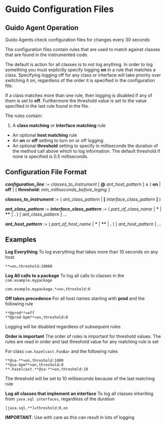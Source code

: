 # Guido Configuration Files

## Guido Agent Operation
Guido Agents check configuration files for changes every 30 seconds

The configuration files contain rules that are used to match against classes that are found in the instrumented code.  

The default is action for all classes is to not log anything.  In order to log something you must explicitly specify logging __on__ in a rule that matches a class.  Specifying logging off for any class or interface will take priority over switching it on, regardless of the order it is specified in the configuration file.

If a class matches more than one rule, then logging is disabled if any of them is set to __off__.  Furthermore the threshold value is set to the value specified in the last rule found in the file.

The rules contain:

1. A __class matching__ or __interface matching__ rule
* An optional __host matching__ rule
* An __on__ or __off__ setting to turn on or off logging
* An optional __threshold__ setting to specify in milliseconds the duration of the method call above which to log information.  The default threshold if none is specified is 0.5 milliseconds.


## Configuration File Format

___configuration_line___ := _classes_to_instrument_ [ __@__ _ant_host_pattern_ ] __=__ ( __on__ | __off__ ) [ __threshold:__ _min_milliseconds_before_loging_ ]

___classes_to_instrument___ := ( _ant_class_pattern_ | __\[__ _interface_class_pattern_ __]__ )

___ant_class_pattern___ := ___interface_class_pattern___ := ( _part_of_class_name_ | __*__ | __**__ | __.__ ) [ _ant_class_pattern_ ] ... 

___ant_host_pattern___ := ( _part_of_host_name_ | __*__ | __**__ | __.__ ) [ _ant_host_pattern_ ] ... 


## Examples

__Log Everything__
To log everything that takes more than 10 seconds on any host
```
**=on,threshold:10000
```

__Log All calls to a package__
To log all calls to classes in the `com.example.mypackage`
```
com.example.mypackage.*=on,threshold:0
```

__Off takes precedence__
For all host names starting with __prod__ and the following rule
```
**@prod**=off
**@prod-bpm**=on,threshold:0
```
Logging will be disabled regardless of subsequent rules

__Order is important__
The order of rules is important for threshold values.  The rules are read in order and last threshold
value for any matching rule is set

For class `com.hazelcast.FooBar` and the following rules
```
**@sa-**=on,threshold:1000
**@sa-bpm**=on,threshold:0
**.hazelcast.**@sa-**=on,threshold:10
```
The threshold will be set to 10 milliseconds because of the last matching rule

__Log all classes that implement an interface__
To log all classes inheriting from `java.sql interfaces`, regardless of the duration
```
[java.sql.**]=threshold:0,on
```
__IMPORTANT__: Use with care as this can result in lots of logging
